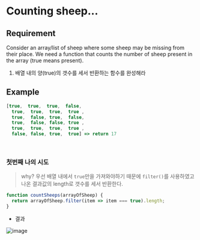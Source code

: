# Counting sheep...

## Requirement

<p>Consider an array/list of sheep where some sheep may be missing from their place. We need a function that counts the number of sheep present in the array (true means present).</p>

  1. 배열 내의 양(true)의 갯수를 세서 반환하는 함수를 완성해라

## Example

```js
[true,  true,  true,  false,
  true,  true,  true,  true ,
  true,  false, true,  false,
  true,  false, false, true ,
  true,  true,  true,  true ,
  false, false, true,  true] => return 17
```

<br>

### 첫번째 나의 시도

> why? 우선 배열 내에서 `true`만을 가져와야하기 때문에 `filter()`를 사용하였고 나온 결과값의 length로 갯수를 세서 반환한다.

```js
function countSheeps(arrayOfSheep) {
  return arrayOfSheep.filter(item => item === true).length;
}
```

- 결과

![image](https://user-images.githubusercontent.com/96808980/174633224-b666a065-7bbb-4b63-b375-d6bdc9629e5f.png)
